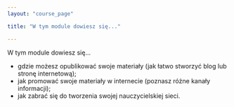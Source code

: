 ```yaml
---
layout: "course_page"

title: "W tym module dowiesz się..."

---
```


<div class="text-center screen-title">
W tym module dowiesz się...
</div>

<div class="screen-content">
  <p>
  <ul>
<li class="bullet">gdzie możesz opublikować swoje materiały (jak łatwo stworzyć blog lub stronę internetową);</li>
<li class="bullet">jak promować swoje materiały w internecie (poznasz różne kanały informacji);</li>
<li class="bullet">jak zabrać się do tworzenia swojej nauczycielskiej sieci.</li>
 </ul>
  </p>
  
  

</div>
